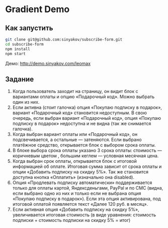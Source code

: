 # Gradient Demo

## Как запустить

```bash
git clone git@github.com:sinyakov/subscribe-form.git
cd subscribe-form
npm install
npm start
```

Демо: http://demo.sinyakov.com/leomax

## Задание

1.  Когда пользователь заходит на страницу, он видит блок с вариантами оплаты и опцию «Подарочный код». Можно выбрать один из них.
2.  Если активна (стоит галочка) опция «Покупаю подписку в подарок», вариант «Подарочный код» становится недоступным. В свою очередь, если выбран вариант «Подарочный код», опция «Покупаю подписку в подарок» недоступна и не видна (так же снимается галочка).
3.  Когда выбран вариант оплаты или «Подарочный код», он подсвечивается, а остальные — затеняются. Если выбрано платёжное средство, открывается блок с выбором срока оплаты.
4.  В блоке выбора срока оплаты указано 3 срока оплаты: стоимость — коричневым цветом , большим кеглем — условная месячная цена.
5.  Когда выбран срок оплаты, открывается блок с итоговой информацией об оплате. Итоговая сумма зависит от срока оплаты и опции «Добавить подписку на скидку 5%». Так же становится доступна кнопка «Оплатить» (изначально она disabled).
6.  Опция «Продлевать подписку автоматически» поддерживается только для оплаты картой, Яндексденьгами, PayPal и по СМС (видна, если выбрано одно из них и только если не выбрана опция «Покупаю подписку в подарок»). Если эта опция активирована, под итоговой оплатой появляется текст «Далее 120 руб. в месяц».
7.  Если активная опция «Добавить подписку на скидку 5%», увеличивается итоговая стоимость (в виде уравнения: стоимость подписки + стоимость подписки на скидку 5% = итог)
